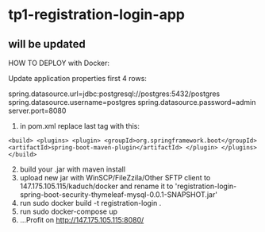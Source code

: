 # tp1-registration-login-app
## will be updated

HOW TO DEPLOY with Docker:

Update application properties first 4 rows:

spring.datasource.url=jdbc:postgresql://postgres:5432/postgres
spring.datasource.username=postgres
spring.datasource.password=admin
server.port=8080


1. in pom.xml replace last <build> tag with this:
  
  `<build>
		<plugins>
			<plugin>
				<groupId>org.springframework.boot</groupId>
				<artifactId>spring-boot-maven-plugin</artifactId>
  		</plugin>
		</plugins>
  </build>`
  
2. build your .jar with maven install
3. upload new jar with WinSCP/FileZzila/Other SFTP client to 147.175.105.115/kaduch/docker and rename it to 'registration-login-spring-boot-security-thymeleaf-mysql-0.0.1-SNAPSHOT.jar'
4. run sudo docker build -t registration-login .
5. run sudo docker-compose up
6. ...Profit on http://147.175.105.115:8080/
